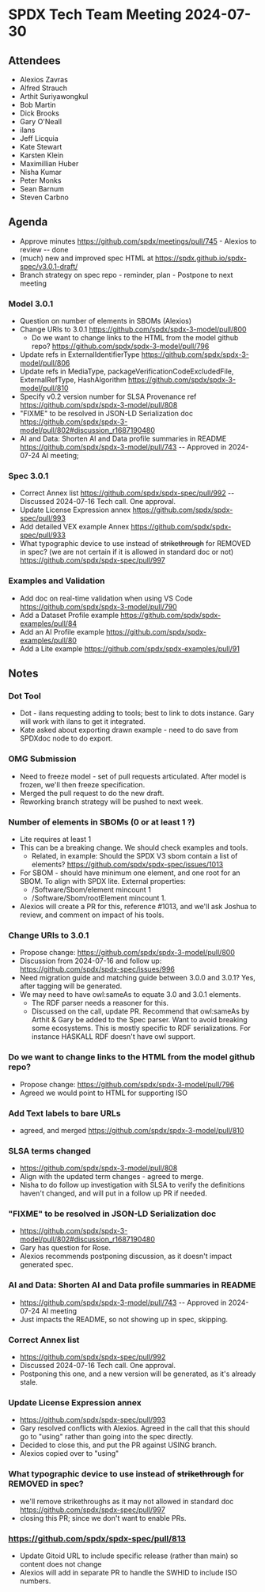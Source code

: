 # SPDX Tech Team Meeting 2024-07-30

## Attendees
- Alexios Zavras
- Alfred Strauch
- Arthit Suriyawongkul
- Bob Martin
- Dick Brooks
- Gary O'Neall
- ilans
- Jeff Licquia
- Kate Stewart
- Karsten Klein
- Maximillian Huber
- Nisha Kumar
- Peter Monks
- Sean Barnum
- Steven Carbno

## Agenda
- Approve minutes https://github.com/spdx/meetings/pull/745 - Alexios to review -- done
- (much) new and improved spec HTML at https://spdx.github.io/spdx-spec/v3.0.1-draft/
- Branch strategy on spec repo - reminder, plan - Postpone to next meeting

### Model 3.0.1

- Question on number of elements in SBOMs (Alexios)
- Change URIs to 3.0.1
  https://github.com/spdx/spdx-3-model/pull/800 
  - Do we want to change links to the HTML from the model github repo?
  https://github.com/spdx/spdx-3-model/pull/796
- Update refs in ExternalIdentifierType
  https://github.com/spdx/spdx-3-model/pull/806
- Update refs in MediaType, packageVerificationCodeExcludedFile, ExternalRefType, HashAlgorithm
  https://github.com/spdx/spdx-3-model/pull/810
- Specify v0.2 version number for SLSA Provenance ref
  https://github.com/spdx/spdx-3-model/pull/808
- "FIXME" to be resolved in JSON-LD Serialization doc
  https://github.com/spdx/spdx-3-model/pull/802#discussion_r1687190480
- AI and Data: Shorten AI and Data profile summaries in README
  https://github.com/spdx/spdx-3-model/pull/743 -- Approved in 2024-07-24 AI meeting;

### Spec 3.0.1

- Correct Annex list
  https://github.com/spdx/spdx-spec/pull/992 -- Discussed 2024-07-16 Tech call. One approval.
- Update License Expression annex
  https://github.com/spdx/spdx-spec/pull/993
- Add detailed VEX example Annex
  https://github.com/spdx/spdx-spec/pull/933
- What typographic device to use instead of ~~strikethrough~~ for REMOVED in spec?
  (we are not certain if it is allowed in standard doc or not)
  https://github.com/spdx/spdx-spec/pull/997

### Examples and Validation

- Add doc on real-time validation when using VS Code
  https://github.com/spdx/spdx-3-model/pull/790
- Add a Dataset Profile example
  https://github.com/spdx/spdx-examples/pull/84
- Add an AI Profile example
  https://github.com/spdx/spdx-examples/pull/80
- Add a Lite example
  https://github.com/spdx/spdx-examples/pull/91

## Notes

### Dot Tool
- Dot - ilans requesting adding to tools;   best to link to dots instance.   Gary will work with ilans to get it integrated.   
- Kate asked about exporting drawn example - need to do save from SPDXdoc node to do export. 

### OMG Submission
- Need to freeze model - set of pull requests articulated.   After model is frozen, we'll then freeze specification. 
- Merged the pull request to do the new draft. 
- Reworking branch strategy will be pushed to next week.

### Number of elements in SBOMs (0 or at least 1 ?)
- Lite requires at least 1
- This can be a breaking change. We should check examples and tools.
  - Related, in example: Should the SPDX V3 sbom contain a list of elements?
    https://github.com/spdx/spdx-spec/issues/1013
- For SBOM - should have minimum one element, and one root for an SBOM.   To align with SPDX lite.
External properties:
    - /Software/Sbom/element        mincount  1       
    - /Software/Sbom/rootElement       mincount 1.
- Alexios will create a PR for this, reference #1013, and we'll ask Joshua to review, and comment on impact of his tools.

### Change URIs to 3.0.1
- Propose change: https://github.com/spdx/spdx-3-model/pull/800
- Discussion from 2024-07-16 and follow up: https://github.com/spdx/spdx-spec/issues/996
- Need migration guide and matching guide between 3.0.0 and 3.0.1?   Yes, after tagging will be generated.
- We may need to have owl:sameAs to equate 3.0 and 3.0.1 elements.
  - The RDF parser needs a reasoner for this.
  - Discussed on the call,  update PR.   Recommend that owl:sameAs by Arthit & Gary be added to the Spec parser.   Want to avoid breaking some ecosystems.    This is mostly specific to RDF serializations.   For instance HASKALL RDF doesn't have owl support. 
  
### Do we want to change links to the HTML from the model github repo?
 - Propose change:  https://github.com/spdx/spdx-3-model/pull/796
 - Agreed we would point to HTML for supporting ISO
 
 ### Add Text labels to bare URLs
 - agreed, and merged https://github.com/spdx/spdx-3-model/pull/810
 
 ### SLSA terms changed
- https://github.com/spdx/spdx-3-model/pull/808
- Align with the updated term changes - agreed to merge. 
- Nisha to do follow up investigation with SLSA to verify the definitions haven't changed, and will put in a follow up PR if needed. 

### "FIXME" to be resolved in JSON-LD Serialization doc
- https://github.com/spdx/spdx-3-model/pull/802#discussion_r1687190480
- Gary has question for Rose.
- Alexios recommends postponing discussion, as it doesn't impact generated spec.

### AI and Data: Shorten AI and Data profile summaries in README
- https://github.com/spdx/spdx-3-model/pull/743 -- Approved in 2024-07-24 AI meeting
- Just impacts the README, so not showing up in spec,  skipping.

### Correct Annex list
  - https://github.com/spdx/spdx-spec/pull/992 
  - Discussed 2024-07-16 Tech call. One approval.
  - Postponing this one, and a new version will be generated, as it's already stale. 

### Update License Expression annex
  - https://github.com/spdx/spdx-spec/pull/993
  - Gary resolved conflicts with Alexios.   Agreed in the call that this should go to "using" rather than going into the spec directly. 
  - Decided to close this, and put the PR against USING branch. 
  - Alexios copied over to "using" 

### What typographic device to use instead of ~~strikethrough~~ for REMOVED in spec?
 - we'll remove strikethroughs as it may not allowed in standard doc
  https://github.com/spdx/spdx-spec/pull/997
  - closing this PR;  since we don't want to enable PRs. 
  
  ### https://github.com/spdx/spdx-spec/pull/813
  - Update Gitoid URL to include specific release (rather than main) so content does not change
  - Alexios will add in separate PR to handle the SWHID to include ISO numbers. 
